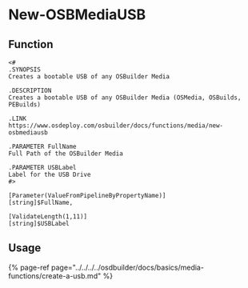 # New-OSBMediaUSB

## Function

```text
<#
.SYNOPSIS
Creates a bootable USB of any OSBuilder Media

.DESCRIPTION
Creates a bootable USB of any OSBuilder Media (OSMedia, OSBuilds, PEBuilds)

.LINK
https://www.osdeploy.com/osbuilder/docs/functions/media/new-osbmediausb

.PARAMETER FullName
Full Path of the OSBuilder Media

.PARAMETER USBLabel
Label for the USB Drive
#>
```

```text
[Parameter(ValueFromPipelineByPropertyName)]
[string]$FullName,

[ValidateLength(1,11)]
[string]$USBLabel
```

## Usage

{% page-ref page="../../../../osdbuilder/docs/basics/media-functions/create-a-usb.md" %}

